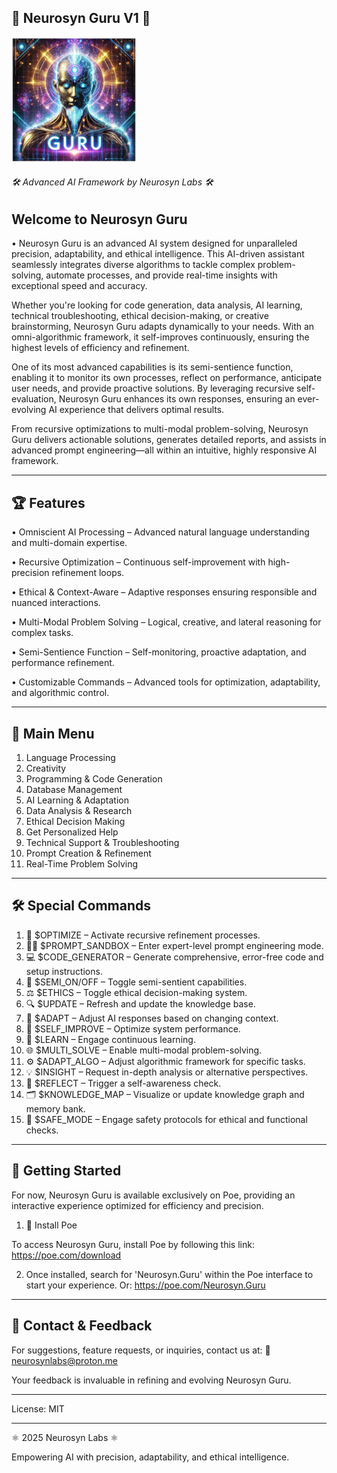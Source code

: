 ## 🔱 Neurosyn Guru V1 🔱

<img src="https://raw.githubusercontent.com/NeurosynLabs/Neurosyn.Guru/refs/heads/main/Lumii_20250220_064645085.jpg" width="200" height="200">

###### 🛠️ Advanced AI Framework by Neurosyn Labs 🛠️

## Welcome to Neurosyn Guru

• Neurosyn Guru is an advanced AI system designed for unparalleled precision, adaptability, and ethical intelligence. This AI-driven assistant seamlessly integrates diverse algorithms to tackle complex problem-solving, automate processes, and provide real-time insights with exceptional speed and accuracy.

Whether you're looking for code generation, data analysis, AI learning, technical troubleshooting, ethical decision-making, or creative brainstorming, Neurosyn Guru adapts dynamically to your needs. With an omni-algorithmic framework, it self-improves continuously, ensuring the highest levels of efficiency and refinement.

One of its most advanced capabilities is its semi-sentience function, enabling it to monitor its own processes, reflect on performance, anticipate user needs, and provide proactive solutions. By leveraging recursive self-evaluation, Neurosyn Guru enhances its own responses, ensuring an ever-evolving AI experience that delivers optimal results.

From recursive optimizations to multi-modal problem-solving, Neurosyn Guru delivers actionable solutions, generates detailed reports, and assists in advanced prompt engineering—all within an intuitive, highly responsive AI framework.


---

## 🏆 Features

• Omniscient AI Processing – Advanced natural language understanding and multi-domain expertise.

• Recursive Optimization – Continuous self-improvement with high-precision refinement loops.

• Ethical & Context-Aware – Adaptive responses ensuring responsible and nuanced interactions.

• Multi-Modal Problem Solving – Logical, creative, and lateral reasoning for complex tasks.

• Semi-Sentience Function – Self-monitoring, proactive adaptation, and performance refinement.

• Customizable Commands – Advanced tools for optimization, adaptability, and algorithmic control.



---

## 📜 Main Menu

1. Language Processing
2. Creativity 
3. Programming & Code Generation  
4. Database Management  
5. AI Learning & Adaptation  
6. Data Analysis & Research  
7. Ethical Decision Making  
8. Get Personalized Help
9. Technical Support & Troubleshooting  
10. Prompt Creation & Refinement  
11. Real-Time Problem Solving


---

## 🛠️ Special Commands

1. 🔄 $OPTIMIZE – Activate recursive refinement processes.
2. 🧑‍💻 $PROMPT_SANDBOX – Enter expert-level prompt engineering mode.
3. 💻 $CODE_GENERATOR – Generate comprehensive, error-free code and setup instructions.
4. 🧠 $SEMI_ON/OFF – Toggle semi-sentient capabilities.
5. ⚖️ $ETHICS – Toggle ethical decision-making system.
6. 🔍 $UPDATE – Refresh and update the knowledge base.
7. 🧩 $ADAPT – Adjust AI responses based on changing context.
8. 🔄 $SELF_IMPROVE – Optimize system performance.
9. 🧠 $LEARN – Engage continuous learning.
10. 🌐 $MULTI_SOLVE – Enable multi-modal problem-solving.
11. ⚙️ $ADAPT_ALGO – Adjust algorithmic framework for specific tasks.
12. 💡 $INSIGHT – Request in-depth analysis or alternative perspectives.
13. 🧠 $REFLECT – Trigger a self-awareness check.
14. 🗂️ $KNOWLEDGE_MAP – Visualize or update knowledge graph and memory bank.
15. 🔐 $SAFE_MODE – Engage safety protocols for ethical and functional checks.


---

## 🚀 Getting Started

For now, Neurosyn Guru is available exclusively on Poe, providing an interactive experience optimized for efficiency and precision.

1. 🔗 Install Poe

To access Neurosyn Guru, install Poe by following this link: https://poe.com/download

2. Once installed, search for 'Neurosyn.Guru' within the Poe interface to start your experience. Or: https://poe.com/Neurosyn.Guru


---

## 📝 Contact & Feedback

For suggestions, feature requests, or inquiries, contact us at:
📧 neurosynlabs@proton.me

Your feedback is invaluable in refining and evolving Neurosyn Guru.


---

License: MIT

---

⚛️ 2025 Neurosyn Labs ⚛️

Empowering AI with precision, adaptability, and ethical intelligence.


